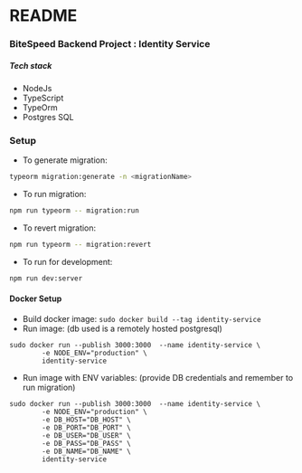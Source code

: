 # README #

### BiteSpeed Backend Project : Identity Service ###

##### Tech stack
* NodeJs
* TypeScript
* TypeOrm
* Postgres SQL

### Setup ###
* To generate migration:
```sh
typeorm migration:generate -n <migrationName>
```
* To run migration:
```sh
npm run typeorm -- migration:run 
```
* To revert migration:
```sh
npm run typeorm -- migration:revert
```
* To run for development:
```bash
npm run dev:server
```

#### Docker Setup ####
* Build docker image:
  ```sudo docker build --tag identity-service```
* Run image: (db used is a remotely hosted postgresql)
``` 
sudo docker run --publish 3000:3000  --name identity-service \
     	-e NODE_ENV="production" \	
     	identity-service
```
* Run image with ENV variables: (provide DB credentials and remember to run migration)
``` 
sudo docker run --publish 3000:3000  --name identity-service \
     	-e NODE_ENV="production" \	
     	-e DB_HOST="DB_HOST" \
     	-e DB_PORT="DB_PORT" \
     	-e DB_USER="DB_USER" \
     	-e DB_PASS="DB_PASS" \
     	-e DB_NAME="DB_NAME" \
     	identity-service
```